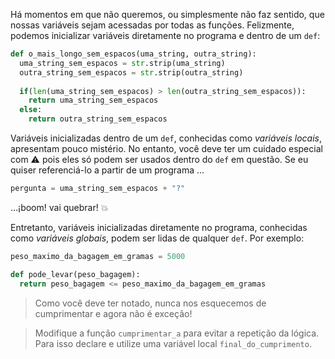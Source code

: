 Há momentos em que não queremos, ou simplesmente não faz sentido, que nossas variáveis sejam acessadas por todas as funções. Felizmente, podemos inicializar variáveis diretamente no programa e dentro de um `def`:

```python
def o_mais_longo_sem_espacos(uma_string, outra_string):
  uma_string_sem_espacos = str.strip(uma_string)
  outra_string_sem_espacos = str.strip(outra_string)
 
  if(len(uma_string_sem_espacos) > len(outra_string_sem_espacos)):
	return uma_string_sem_espacos
  else:
	return outra_string_sem_espacos
```

Variáveis inicializadas dentro de um `def`, conhecidas como _variáveis locais_, apresentam pouco mistério. No entanto, você deve ter um cuidado especial com :warning: pois eles só podem ser usados dentro do `def` em questão. Se eu quiser referenciá-lo a partir de um programa ...

```python
pergunta = uma_string_sem_espacos + "?"
```

...¡boom! vai quebrar! :collision:

Entretanto, variáveis inicializadas diretamente no programa, conhecidas como _variáveis globais_, podem ser lidas de qualquer `def`. Por exemplo:

```python
peso_maximo_da_bagagem_em_gramas = 5000

def pode_levar(peso_bagagem):
  return peso_bagagem <= peso_maximo_da_bagagem_em_gramas
````
 
> Como você deve ter notado, nunca nos esquecemos de cumprimentar e agora não é exceção!

> Modifique a função `cumprimentar_a` para evitar a repetição da lógica. Para isso declare e utilize uma variável local `final_do_cumprimento`.
